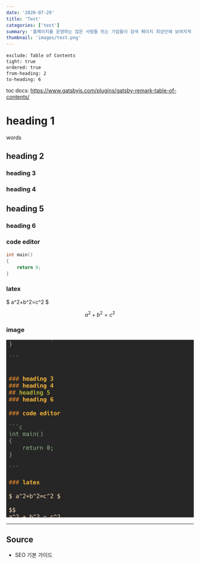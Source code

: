 ```yaml
---
date: '2020-07-29'
title: 'Test'
categories: ['test']
summary: '홈페이지를 운영하는 많은 사람들 또는 기업들이 검색 페이지 최상단에 보여지게 하기 위해 어떤 최적화 작업을 하는지 알아보자.'
thumbnail: 'images/test.png'
---
```


```toc
exclude: Table of Contents
tight: true
ordered: true
from-heading: 2
to-heading: 6
```
toc docs: https://www.gatsbyjs.com/plugins/gatsby-remark-table-of-contents/


# heading 1
words

## heading 2

### heading 3
### heading 4
## heading 5
### heading 6

### code editor

```c
int main()
{
	return 0;
}

```

### latex

$ a^2+b^2=c^2 $

$$
a^2 + b^2 = c^2
$$


### image

![](images/2023-09-25-18-28-33.png)


---

## Source

- SEO 기본 가이드

